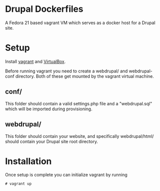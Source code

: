 Drupal Dockerfiles
==================

A Fedora 21 based vagrant VM which serves as a docker host for a Drupal site.

# Setup
Install [vagrant](vagrantup.com/downloads.html) and [VirtualBox](https://www.virtualbox.org/wiki/Downloads).

Before running vagrant you need to create a webdrupal/ and webdrupal-conf directory. Both of these get mounted by the vagrant virtual machine.

## conf/
This folder should contain a valid settings.php file and a "webdrupal.sql" which will be imported during provisioning.

## webdrupal/
This folder should contain your website, and specifically webdrupal/html/ should contain your Drupal site root directory.

# Installation
Once setup is complete you can initialize vagrant by running

```
# vagrant up
```